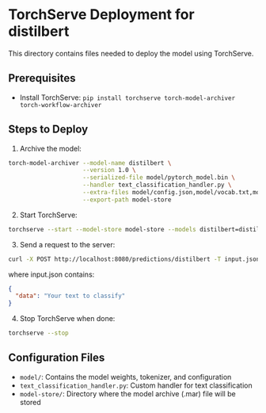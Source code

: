 # TorchServe Deployment for distilbert

This directory contains files needed to deploy the model using TorchServe.

## Prerequisites

- Install TorchServe: `pip install torchserve torch-model-archiver torch-workflow-archiver`

## Steps to Deploy

1. Archive the model:

```bash
torch-model-archiver --model-name distilbert \
                     --version 1.0 \
                     --serialized-file model/pytorch_model.bin \
                     --handler text_classification_handler.py \
                     --extra-files model/config.json,model/vocab.txt,model/labels.json \
                     --export-path model-store
```

2. Start TorchServe:

```bash
torchserve --start --model-store model-store --models distilbert=distilbert.mar
```

3. Send a request to the server:

```bash
curl -X POST http://localhost:8080/predictions/distilbert -T input.json
```

where input.json contains:

```json
{
  "data": "Your text to classify"
}
```

4. Stop TorchServe when done:

```bash
torchserve --stop
```

## Configuration Files

- `model/`: Contains the model weights, tokenizer, and configuration
- `text_classification_handler.py`: Custom handler for text classification
- `model-store/`: Directory where the model archive (.mar) file will be stored

